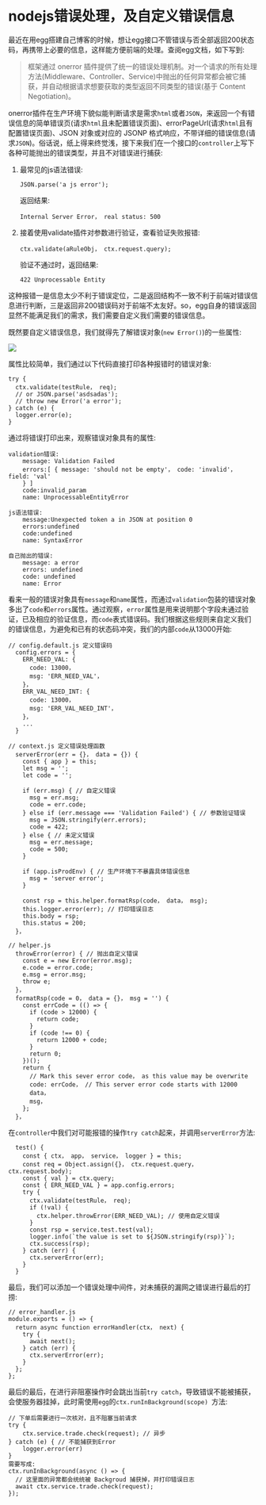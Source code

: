 ﻿# nodejs错误处理，及自定义错误信息 #

最近在用egg搭建自己博客的时候，想让egg接口不管错误与否全部返回200状态码，再携带上必要的信息，这样能方便前端的处理。查阅egg文档，如下写到:

> 框架通过 onerror 插件提供了统一的错误处理机制。对一个请求的所有处理方法(Middleware、Controller、Service)中抛出的任何异常都会被它捕获，并自动根据请求想要获取的类型返回不同类型的错误(基于 Content Negotiation)。

onerror插件在生产环境下貌似能判断请求是需求`html`或者`JSON`，来返回一个有错误信息的简单错误页(请求`html`且未配置错误页面)、errorPageUrl(请求`html`且有配置错误页面)、JSON 对象或对应的 JSONP 格式响应，不带详细的错误信息(请求`JSON`)。俗话说，纸上得来终觉浅，接下来我们在一个接口的`controller`上写下各种可能抛出的错误类型，并且不对错误进行捕获:

1.  最常见的js语法错误:

    	JSON.parse('a js error');

	返回结果:

     	Internal Server Error， real status: 500

2.  接着使用validate插件对参数进行验证，查看验证失败报错:

     	ctx.validate(aRuleObj， ctx.request.query);

	验证不通过时，返回结果:

     	422 Unprocessable Entity

这种报错一是信息太少不利于错误定位，二是返回结构不一致不利于前端对错误信息进行判断，三是返回非200错误码对于前端不太友好。so，egg自身的错误返回显然不能满足我们的需求，我们需要自定义我们需要的错误信息。

既然要自定义错误信息，我们就得先了解错误对象(`new Error()`)的一些属性:

![](http://cdn.liyucang.club/blog/error-obj.png)

属性比较简单，我们通过以下代码直接打印各种报错时的错误对象:

    try {
      ctx.validate(testRule， req);
      // or JSON.parse('asdsadas');
      // throw new Error('a error');
    } catch (e) {
      logger.error(e);
    }

通过将错误打印出来，观察错误对象具有的属性:

    validation错误:
        message: Validation Failed
        errors:[ { message: 'should not be empty'， code: 'invalid'， field: 'val'
        } ]
        code:invalid_param
        name: UnprocessableEntityError

    js语法错误:
        message:Unexpected token a in JSON at position 0
        errors:undefined
        code:undefined
        name: SyntaxError
        
    自己抛出的错误:
        message: a error
        errors: undefined
        code: undefined
        name: Error

看来一般的错误对象具有`message`和`name`属性，而通过`validation`包装的错误对象多出了`code`和`errors`属性。通过观察，`error`属性是用来说明那个字段未通过验证，已及相应的验证信息，而`code`表式错误码。我们根据这些规则来自定义我们的错误信息，为避免和已有的状态码冲突，我们的内部`code`从13000开始:
    
    // config.default.js 定义错误码
      config.errors = {
        ERR_NEED_VAL: {
          code: 13000，
          msg: 'ERR_NEED_VAL'，
        }，
        ERR_VAL_NEED_INT: {
          code: 13000，
          msg: 'ERR_VAL_NEED_INT'，
        }，
        ...
      }
    
    // context.js 定义错误处理函数
      serverError(err = {}， data = {}) {
        const { app } = this;
        let msg = '';
        let code = '';
    
        if (err.msg) { // 自定义错误
          msg = err.msg;
          code = err.code;
        } else if (err.message === 'Validation Failed') { // 参数验证错误
          msg = JSON.stringify(err.errors);
          code = 422;
        } else { // 未定义错误
          msg = err.message;
          code = 500;
        }
    
        if (app.isProdEnv) { // 生产环境下不暴露具体错误信息
          msg = 'server error';
        }
    
        const rsp = this.helper.formatRsp(code， data， msg);
        this.logger.error(err); // 打印错误日志
        this.body = rsp;
        this.status = 200;
      }，
     
    // helper.js
      throwError(error) { // 抛出自定义错误
        const e = new Error(error.msg);
        e.code = error.code;
        e.msg = error.msg;
        throw e;
      }，
      formatRsp(code = 0， data = {}， msg = '') {
        const errCode = (() => {
          if (code > 12000) {
            return code;
          }
          if (code !== 0) {
            return 12000 + code;
          }
          return 0;
        })();
        return {
          // Mark this sever error code， as this value may be overwrite
          code: errCode， // This server error code starts with 12000
          data，
          msg，
        };
      }，

在`controller`中我们对可能报错的操作`try catch`起来，并调用`serverError`方法:

      test() {
        const { ctx， app， service， logger } = this;
        const req = Object.assign({}， ctx.request.query， ctx.request.body);
        const { val } = ctx.query;
        const { ERR_NEED_VAL } = app.config.errors;
        try {
          ctx.validate(testRule， req);
          if (!val) {
            ctx.helper.throwError(ERR_NEED_VAL); // 使用自定义错误
          }
          const rsp = service.test.test(val);
          logger.info(`the value is set to ${JSON.stringify(rsp)}`);
          ctx.success(rsp);
        } catch (err) {
          ctx.serverError(err);
        }
      }

最后，我们可以添加一个错误处理中间件，对未捕获的漏网之错误进行最后的打捞:

    // error_handler.js
    module.exports = () => {
      return async function errorHandler(ctx， next) {
        try {
          await next();
        } catch (err) {
          ctx.serverError(err);
        }
      };
    };

最后的最后，在进行非阻塞操作时会跳出当前`try catch`，导致错误不能被捕获，会使服务器挂掉，此时需使用`egg`的`ctx.runInBackground(scope) `方法:

    // 下单后需要进行一次核对，且不阻塞当前请求
    try {
        ctx.service.trade.check(request); // 异步
    } catch (e) { // 不能捕获到Error
        logger.error(err)
    }
    需要写成:
    ctx.runInBackground(async () => {
      // 这里面的异常都会统统被 Backgroud 捕获掉，并打印错误日志
      await ctx.service.trade.check(request);
    });